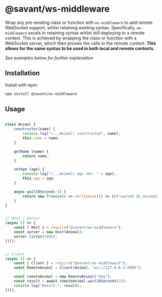 # @savant/ws-middleware
Wrap any pre-existing class or function with `ws-middleware` to add remote WebSocket support, whilst retaining existing syntax. Specifically, `ws-middleware` excels in retaining syntax whilst still deploying to a remote context. This is achieved by wrapping the class or function with a WebSocket server, which then proxies the calls to the remote context. **This allows for the same syntax to be used in both local and remote contexts.**

*See examples below for further explanation*

## Installation
Install with npm:
```bash
npm install @savant/ws-middleware
```

## Usage

```javascript

class Animal {
    constructor(name) {
        console.log("(...Animal) constructed", name);
        this.name = name;
    }

    getName (name) {
        return name;
    }

    setAge (age) {
        console.log("(...Animal) age set: " + age);
        this.age = age;
    }

    async wait10Seconds () {
        return new Promise(r => setTimeout(() => {r("waited 10 seconds!")}, 10000));
    }
}


// Host / Server
(async () => {
    const { Host } = require("@savant/ws-middleware");
    const server = new Host(Animal);
    server.listen(3000);
})();


// Client
(async () => {
    const { Client } = require("@savant/ws-middleware");
    const RemoteAnimal = Client(Animal, "ws://127.0.0.1:3000");

    const remoteAnimal = new RemoteAnimal("dog");
    const result = await remoteAnimal.wait10Seconds(10);
    console.log("Result:", result);
})();


```
